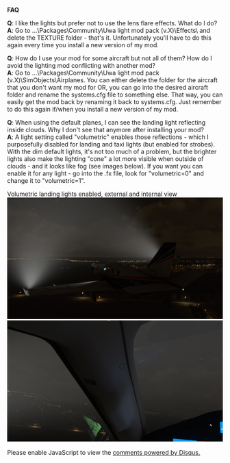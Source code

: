 
**FAQ**

**Q**: I like the lights but prefer not to use the lens flare effects. What do I do?<br>
**A**: Go to ...\Packages\Community\Uwa light mod pack (v.X)\Effects\ and delete the TEXTURE folder - that's it. Unfortunately you'll have to do this again every time you install a new version of my mod.

**Q**: How do I use your mod for some aircraft but not all of them? How do I avoid the lighting mod conflicting with another mod?<br>
**A**: Go to ...\Packages\Community\Uwa light mod pack (v.X)\SimObjects\Airplanes. You can either delete the folder for the aircraft that you don't want my mod for OR, you can go into the desired aircraft folder and rename the systems.cfg file to something else. That way, you can easily get the mod back by renaming it back to systems.cfg. Just remember to do this again if/when you install a new version of my mod.

**Q**: When using the default planes, I can see the landing light reflecting inside clouds. Why I don't see that anymore after installing your mod?<br>
**A**: A light setting called "volumetric" enables those reflections - which I purposefully disabled for landing and taxi lights (but enabled for strobes). With the dim default lights, it's not too much of a problem, but the brighter lights also make the lighting "cone" a lot more visible when outside of clouds - and it looks like fog (see images below). If you want you can enable it for any light - go into the .fx file, look for "volumetric=0" and change it to "volumetric=1".

Volumetric landing lights enabled, external and internal view
<br>
![Volumetric1](https://github.com/Uwajimaya/FS2020/raw/gh-pages/images/Volumetric1.jpg)
![Volumetric2](https://github.com/Uwajimaya/FS2020/raw/gh-pages/images/Volumetric2.jpg)


<div id="disqus_thread"></div>
<script>

/**
*  RECOMMENDED CONFIGURATION VARIABLES: EDIT AND UNCOMMENT THE SECTION BELOW TO INSERT DYNAMIC VALUES FROM YOUR PLATFORM OR CMS.
*  LEARN WHY DEFINING THESE VARIABLES IS IMPORTANT: https://disqus.com/admin/universalcode/#configuration-variables*/
/*
var disqus_config = function () {
this.page.url = PAGE_URL;  // Replace PAGE_URL with your page's canonical URL variable
this.page.identifier = PAGE_IDENTIFIER; // Replace PAGE_IDENTIFIER with your page's unique identifier variable
};
*/
(function() { // DON'T EDIT BELOW THIS LINE
var d = document, s = d.createElement('script');
s.src = 'https://https-uwa-lights.disqus.com/embed.js';
s.setAttribute('data-timestamp', +new Date());
(d.head || d.body).appendChild(s);
})();
</script>
<noscript>Please enable JavaScript to view the <a href="https://disqus.com/?ref_noscript">comments powered by Disqus.</a></noscript>
